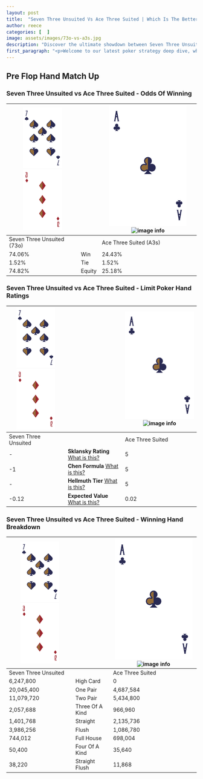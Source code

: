 ```yaml
---
layout: post
title:  "Seven Three Unsuited Vs Ace Three Suited | Which Is The Better Hand In Poker? A Complete Guide"
author: reece
categories: [  ]
image: assets/images/73o-vs-a3s.jpg
description: "Discover the ultimate showdown between Seven Three Unsuited and Ace Three Suited in poker! Uncover the odds, strategies, and scenarios where one hand triumphs over the other. Get ready to up your poker game with this thrilling analysis."
first_paragraph: "<p>Welcome to our latest poker strategy deep dive, where we're pitting two distinct hands against each other in a high-stakes showdown: Seven Three Unsuited vs Ace Three Suited.</p><p>In the dynamic world of poker, every decision counts, and knowing which hand holds the upper hand is key to your success at the table.</p><p>In this article, we'll dissect these two hands, explore the scenarios where one dominates the other, and equip you with the knowledge to make strategic choices that can tip the odds in your favor.</p><p>Get ready to unravel the intriguing dynamics of these poker hands and elevate your game to new heights.</p>"
---
```




[comment]: # (sp0)

## Pre Flop Hand Match Up

<div class="table hand-ratings" markdown="1"> 



### Seven Three Unsuited vs Ace Three Suited - Odds Of Winning


    
| ![image info](assets/images/hand1/7.png) ![image info](assets/images/hand1/3o.png) |  | ![image info](assets/images/hand2/A.png) ![image info](assets/images/hand2/3s.png) |
| -------- | -------- | -------- |
| Seven Three Unsuited (73o) |  | Ace Three Suited (A3s) |
| 74.06% | Win | 24.43% |
| 1.52% | Tie | 1.52% |
| 74.82% | Equity | 25.18% |




[comment]: # (sp1)



### Seven Three Unsuited vs Ace Three Suited - Limit Poker Hand Ratings


    
| ![image info](assets/images/hand1/7.png) ![image info](assets/images/hand1/3o.png) |  | ![image info](assets/images/hand2/A.png) ![image info](assets/images/hand2/3s.png) |
| -------- | -------- | -------- |
| Seven Three Unsuited |  | Ace Three Suited |
| - | **Sklansky Rating** [What is this?](/sklansky-rating-explained) | 5 |
| -1 | **Chen Formula** [What is this?](/chen-formula-explained) | 5 |
| - | **Hellmuth Tier** [What is this?](/Hellmuth-tier-explained) | 5 |
| -0.12 | **Expected Value** [What is this?](/expected-value-explained) | 0.02 |




[comment]: # (sp2)



### Seven Three Unsuited vs Ace Three Suited - Winning Hand Breakdown


    
| ![image info](assets/images/hand1/7.png) ![image info](assets/images/hand1/3o.png) |  | ![image info](assets/images/hand2/A.png) ![image info](assets/images/hand2/3s.png) |
| -------- | -------- | -------- |
| Seven Three Unsuited |  | Ace Three Suited |
| 6,247,800 | High Card | 0 |
| 20,045,400 | One Pair | 4,687,584 |
| 11,079,720 | Two Pair | 5,434,800 |
| 2,057,688 | Three Of A Kind | 966,960 |
| 1,401,768 | Straight | 2,135,736 |
| 3,986,256 | Flush | 1,086,780 |
| 744,012 | Full House | 698,004 |
| 50,400 | Four Of A Kind | 35,640 |
| 38,220 | Straight Flush | 11,868 |




[comment]: # (sp3)



</div>

[comment]: # (sp4)



[comment]: # (sp5)

